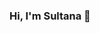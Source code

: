 ### Hi, I'm Sultana 👋

<!--
**sultanas155/sultanas155** is a ✨ _special_ ✨ repository because its `README.md` (this file) appears on your GitHub profile.

Here are some ideas to get you started:

- 🔭 I’m currently working on Projects about Predictive Business Analysis.
- 🌱 I’m currently learning programming language and data analytics.
- 🤔 I’m looking for help with data analytics.
- 😄 Pronouns: she/her
-->

